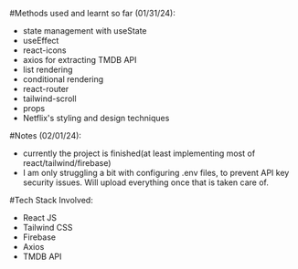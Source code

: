 #Methods used and learnt so far (01/31/24):
- state management with useState
- useEffect
- react-icons
- axios for extracting TMDB API 
- list rendering
- conditional rendering
- react-router
- tailwind-scroll
- props
- Netflix's styling and design techniques

#Notes (02/01/24):
- currently the project is finished(at least implementing most of react/tailwind/firebase)
- I am only struggling a bit with configuring .env files, to prevent API key security issues. Will upload everything once that is taken care of.

#Tech Stack Involved:
- React JS
- Tailwind CSS
- Firebase
- Axios
- TMDB API
